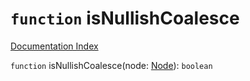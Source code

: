# `function` isNullishCoalesce

[Documentation Index](../README.md)

`function` isNullishCoalesce(node: [Node](../interface.Node/README.md)): `boolean`